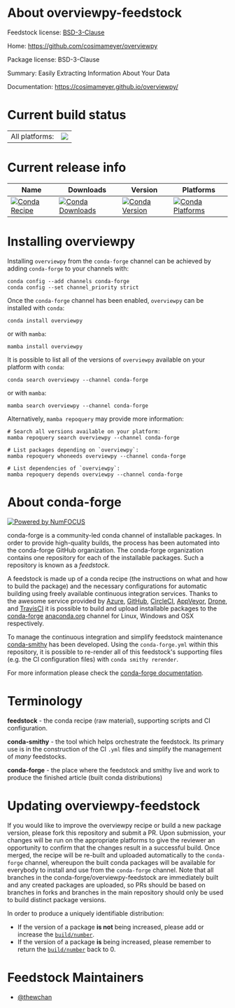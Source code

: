 About overviewpy-feedstock
==========================

Feedstock license: [BSD-3-Clause](https://github.com/conda-forge/overviewpy-feedstock/blob/main/LICENSE.txt)

Home: https://github.com/cosimameyer/overviewpy

Package license: BSD-3-Clause

Summary: Easily Extracting Information About Your Data

Documentation: https://cosimameyer.github.io/overviewpy/

Current build status
====================


<table><tr><td>All platforms:</td>
    <td>
      <a href="https://dev.azure.com/conda-forge/feedstock-builds/_build/latest?definitionId=23440&branchName=main">
        <img src="https://dev.azure.com/conda-forge/feedstock-builds/_apis/build/status/overviewpy-feedstock?branchName=main">
      </a>
    </td>
  </tr>
</table>

Current release info
====================

| Name | Downloads | Version | Platforms |
| --- | --- | --- | --- |
| [![Conda Recipe](https://img.shields.io/badge/recipe-overviewpy-green.svg)](https://anaconda.org/conda-forge/overviewpy) | [![Conda Downloads](https://img.shields.io/conda/dn/conda-forge/overviewpy.svg)](https://anaconda.org/conda-forge/overviewpy) | [![Conda Version](https://img.shields.io/conda/vn/conda-forge/overviewpy.svg)](https://anaconda.org/conda-forge/overviewpy) | [![Conda Platforms](https://img.shields.io/conda/pn/conda-forge/overviewpy.svg)](https://anaconda.org/conda-forge/overviewpy) |

Installing overviewpy
=====================

Installing `overviewpy` from the `conda-forge` channel can be achieved by adding `conda-forge` to your channels with:

```
conda config --add channels conda-forge
conda config --set channel_priority strict
```

Once the `conda-forge` channel has been enabled, `overviewpy` can be installed with `conda`:

```
conda install overviewpy
```

or with `mamba`:

```
mamba install overviewpy
```

It is possible to list all of the versions of `overviewpy` available on your platform with `conda`:

```
conda search overviewpy --channel conda-forge
```

or with `mamba`:

```
mamba search overviewpy --channel conda-forge
```

Alternatively, `mamba repoquery` may provide more information:

```
# Search all versions available on your platform:
mamba repoquery search overviewpy --channel conda-forge

# List packages depending on `overviewpy`:
mamba repoquery whoneeds overviewpy --channel conda-forge

# List dependencies of `overviewpy`:
mamba repoquery depends overviewpy --channel conda-forge
```


About conda-forge
=================

[![Powered by
NumFOCUS](https://img.shields.io/badge/powered%20by-NumFOCUS-orange.svg?style=flat&colorA=E1523D&colorB=007D8A)](https://numfocus.org)

conda-forge is a community-led conda channel of installable packages.
In order to provide high-quality builds, the process has been automated into the
conda-forge GitHub organization. The conda-forge organization contains one repository
for each of the installable packages. Such a repository is known as a *feedstock*.

A feedstock is made up of a conda recipe (the instructions on what and how to build
the package) and the necessary configurations for automatic building using freely
available continuous integration services. Thanks to the awesome service provided by
[Azure](https://azure.microsoft.com/en-us/services/devops/), [GitHub](https://github.com/),
[CircleCI](https://circleci.com/), [AppVeyor](https://www.appveyor.com/),
[Drone](https://cloud.drone.io/welcome), and [TravisCI](https://travis-ci.com/)
it is possible to build and upload installable packages to the
[conda-forge](https://anaconda.org/conda-forge) [anaconda.org](https://anaconda.org/)
channel for Linux, Windows and OSX respectively.

To manage the continuous integration and simplify feedstock maintenance
[conda-smithy](https://github.com/conda-forge/conda-smithy) has been developed.
Using the ``conda-forge.yml`` within this repository, it is possible to re-render all of
this feedstock's supporting files (e.g. the CI configuration files) with ``conda smithy rerender``.

For more information please check the [conda-forge documentation](https://conda-forge.org/docs/).

Terminology
===========

**feedstock** - the conda recipe (raw material), supporting scripts and CI configuration.

**conda-smithy** - the tool which helps orchestrate the feedstock.
                   Its primary use is in the construction of the CI ``.yml`` files
                   and simplify the management of *many* feedstocks.

**conda-forge** - the place where the feedstock and smithy live and work to
                  produce the finished article (built conda distributions)


Updating overviewpy-feedstock
=============================

If you would like to improve the overviewpy recipe or build a new
package version, please fork this repository and submit a PR. Upon submission,
your changes will be run on the appropriate platforms to give the reviewer an
opportunity to confirm that the changes result in a successful build. Once
merged, the recipe will be re-built and uploaded automatically to the
`conda-forge` channel, whereupon the built conda packages will be available for
everybody to install and use from the `conda-forge` channel.
Note that all branches in the conda-forge/overviewpy-feedstock are
immediately built and any created packages are uploaded, so PRs should be based
on branches in forks and branches in the main repository should only be used to
build distinct package versions.

In order to produce a uniquely identifiable distribution:
 * If the version of a package **is not** being increased, please add or increase
   the [``build/number``](https://docs.conda.io/projects/conda-build/en/latest/resources/define-metadata.html#build-number-and-string).
 * If the version of a package **is** being increased, please remember to return
   the [``build/number``](https://docs.conda.io/projects/conda-build/en/latest/resources/define-metadata.html#build-number-and-string)
   back to 0.

Feedstock Maintainers
=====================

* [@thewchan](https://github.com/thewchan/)


